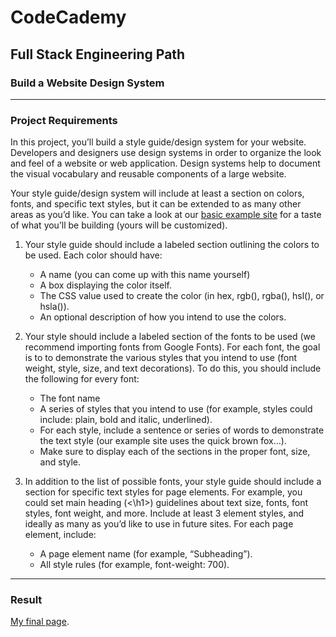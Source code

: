 # CodeCademy
## Full Stack Engineering Path
### Build a Website Design System

---

### Project Requirements

In this project, you’ll build a style guide/design system for your website. Developers and designers use design systems in order to organize the look and feel of a website or web application. Design systems help to document the visual vocabulary and reusable components of a large website.

Your style guide/design system will include at least a section on colors, fonts, and specific text styles, but it can be extended to as many other areas as you’d like. You can take a look at our [basic example site](https://content.codecademy.com/PRO/independent-practice-projects/website-design-system/example/index.html?_gl=1*1la0i01*_ga*ODI1ODc3NjI3MC4xNjc0NDUyMjk1*_ga_3LRZM6TM9L*MTY3NjczNTM2OS4xNC4wLjE2NzY3MzUzNjkuMC4wLjA.) for a taste of what you’ll be building (yours will be customized).

1. Your style guide should include a labeled section outlining the colors to be used. Each color should have:
    - A name (you can come up with this name yourself)
    - A box displaying the color itself.
    - The CSS value used to create the color (in hex, rgb(), rgba(), hsl(), or hsla()).
    - An optional description of how you intend to use the colors.

2. Your style should include a labeled section of the fonts to be used (we recommend importing fonts from Google Fonts). For each font, the goal is to to demonstrate the various styles that you intend to use (font weight, style, size, and text decorations). To do this, you should include the following for every font:
    - The font name
    - A series of styles that you intend to use (for example, styles could include: plain, bold and italic, underlined).
    - For each style, include a sentence or series of words to demonstrate the text style (our example site uses the quick brown fox…).
    - Make sure to display each of the sections in the proper font, size, and style.

3. In addition to the list of possible fonts, your style guide should include a section for specific text styles for page elements. For example, you could set main heading (<\h1>) guidelines about text size, fonts, font styles, font weight, and more. Include at least 3 element styles, and ideally as many as you’d like to use in future sites. For each page element, include:
    - A page element name (for example, “Subheading”).
    - All style rules (for example, font-weight: 700).

---

### Result

[My final page](https://stefankarlsson1230.github.io/CodeCademy-Full-Stack-Engineering-Build-a-Website-Design-system/).
